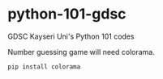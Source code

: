 # python-101-gdsc
GDSC Kayseri Uni's Python 101 codes

Number guessing game will need colorama.

`pip install colorama`
